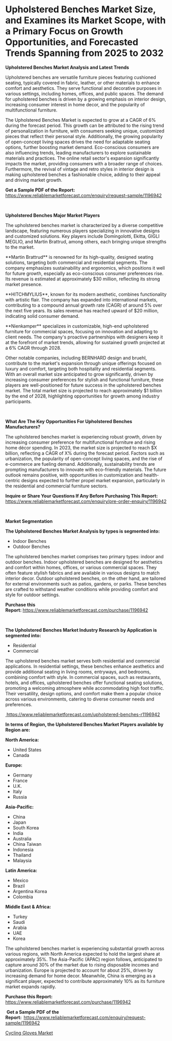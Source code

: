 <p><h1>Upholstered Benches Market Size, and Examines its Market Scope, with a Primary Focus on Growth Opportunities, and Forecasted Trends Spanning from 2025 to 2032</h1></p><p><strong>Upholstered Benches Market Analysis and Latest Trends</strong></p>
<p><p>Upholstered benches are versatile furniture pieces featuring cushioned seating, typically covered in fabric, leather, or other materials to enhance comfort and aesthetics. They serve functional and decorative purposes in various settings, including homes, offices, and public spaces. The demand for upholstered benches is driven by a growing emphasis on interior design, increasing consumer interest in home decor, and the popularity of multifunctional furniture.</p><p>The Upholstered Benches Market is expected to grow at a CAGR of 6% during the forecast period. This growth can be attributed to the rising trend of personalization in furniture, with consumers seeking unique, customized pieces that reflect their personal style. Additionally, the growing popularity of open-concept living spaces drives the need for adaptable seating options, further boosting market demand. Eco-conscious consumers are also influencing trends, leading manufacturers to explore sustainable materials and practices. The online retail sector's expansion significantly impacts the market, providing consumers with a broader range of choices. Furthermore, the revival of vintage and retro styles in interior design is making upholstered benches a fashionable choice, adding to their appeal and driving market growth.</p></p>
<p><strong>Get a Sample PDF of the Report:&nbsp;</strong> <a href="https://www.reliablemarketforecast.com/enquiry/request-sample/1196942?utm_campaign=2294&utm_medium=2&utm_source=Github&utm_content=ia&utm_term=04042025&utm_id=upholstered-benches">https://www.reliablemarketforecast.com/enquiry/request-sample/1196942</a></p>
<p>&nbsp;</p>
<p><strong>Upholstered Benches Major Market Players</strong></p>
<p><p>The upholstered benches market is characterized by a diverse competitive landscape, featuring numerous players specializing in innovative designs and customized solutions. Key players include Domingolotti, Ekitta, GIGLI MEGLIO, and Martin Brattrud, among others, each bringing unique strengths to the market.</p><p>**Martin Brattrud** is renowned for its high-quality, designed seating solutions, targeting both commercial and residential segments. The company emphasizes sustainability and ergonomics, which positions it well for future growth, especially as eco-conscious consumer preferences rise. Its revenue is estimated at approximately $30 million, reflecting its strong market presence.</p><p>**HITCHMYLIUS**, known for its modern aesthetic, combines functionality with artistic flair. The company has expanded into international markets, contributing to a compound annual growth rate (CAGR) of around 5% over the next five years. Its sales revenue has reached upward of $20 million, indicating solid consumer demand.</p><p>**Nienkamper** specializes in customizable, high-end upholstered furniture for commercial spaces, focusing on innovation and adapting to client needs. The company's proactive partnerships with designers keep it at the forefront of market trends, allowing for sustained growth projected at a 6% CAGR through 2028.</p><p>Other notable companies, including BERNHARD design and bruehl, contribute to the market's expansion through unique offerings focused on luxury and comfort, targeting both hospitality and residential segments. With an overall market size anticipated to grow significantly, driven by increasing consumer preferences for stylish and functional furniture, these players are well-positioned for future success in the upholstered benches market. The total market size is projected to reach approximately $1 billion by the end of 2028, highlighting opportunities for growth among industry participants.</p></p>
<p>&nbsp;</p>
<p><strong>What Are The Key Opportunities For Upholstered Benches Manufacturers?</strong></p>
<p><p>The upholstered benches market is experiencing robust growth, driven by increasing consumer preference for multifunctional furniture and rising home décor spending. In 2023, the market size is projected to reach $X billion, reflecting a CAGR of X% during the forecast period. Factors such as urbanization, the popularity of open-concept living spaces, and the rise of e-commerce are fueling demand. Additionally, sustainability trends are prompting manufacturers to innovate with eco-friendly materials. The future outlook remains positive, with opportunities in customization and health-centric designs expected to further propel market expansion, particularly in the residential and commercial furniture sectors.</p></p>
<p><strong>Inquire or Share Your Questions If Any Before Purchasing This Report:</strong> <a href="https://www.reliablemarketforecast.com/enquiry/pre-order-enquiry/1196942?utm_campaign=2294&utm_medium=2&utm_source=Github&utm_content=ia&utm_term=04042025&utm_id=upholstered-benches">https://www.reliablemarketforecast.com/enquiry/pre-order-enquiry/1196942</a></p>
<p>&nbsp;</p>
<p><strong>Market Segmentation</strong></p>
<p><strong>The Upholstered Benches Market Analysis by types is segmented into:</strong></p>
<p><ul><li>Indoor Benches</li><li>Outdoor Benches</li></ul></p>
<p><p>The upholstered benches market comprises two primary types: indoor and outdoor benches. Indoor upholstered benches are designed for aesthetics and comfort within homes, offices, or various commercial spaces. They often feature stylish fabrics and are available in various designs to match interior decor. Outdoor upholstered benches, on the other hand, are tailored for external environments such as patios, gardens, or parks. These benches are crafted to withstand weather conditions while providing comfort and style for outdoor settings.</p></p>
<p><strong>Purchase this Report:&nbsp;</strong><a href="https://www.reliablemarketforecast.com/purchase/1196942?utm_campaign=2294&utm_medium=2&utm_source=Github&utm_content=ia&utm_term=04042025&utm_id=upholstered-benches">https://www.reliablemarketforecast.com/purchase/1196942</a></p>
<p>&nbsp;</p>
<p><strong>The Upholstered Benches Market Industry Research by Application is segmented into:</strong></p>
<p><ul><li>Residential</li><li>Commercial</li></ul></p>
<p><p>The upholstered benches market serves both residential and commercial applications. In residential settings, these benches enhance aesthetics and provide additional seating in living rooms, entryways, and bedrooms, combining comfort with style. In commercial spaces, such as restaurants, hotels, and offices, upholstered benches offer functional seating solutions, promoting a welcoming atmosphere while accommodating high foot traffic. Their versatility, design options, and comfort make them a popular choice across various environments, catering to diverse consumer needs and preferences.</p></p>
<p><a href="https://www.reliablemarketforecast.com/upholstered-benches-r1196942?utm_campaign=2294&utm_medium=2&utm_source=Github&utm_content=ia&utm_term=04042025&utm_id=upholstered-benches">&nbsp;https://www.reliablemarketforecast.com/upholstered-benches-r1196942</a></p>
<p><strong>In terms of Region, the Upholstered Benches Market Players available by Region are:</strong></p>
<p>
    <p> <strong> North America: </strong>
        <ul>
            <li>United States</li>
            <li>Canada</li>
        </ul>
        </p> 
    <p> <strong> Europe: </strong>
        <ul>
            <li>Germany</li>
            <li>France</li>
            <li>U.K.</li>
            <li>Italy</li>
            <li>Russia</li>
        </ul>
        </p> 
    <p> <strong> Asia-Pacific: </strong>
        <ul>
            <li>China</li>
            <li>Japan</li>
            <li>South Korea</li>
            <li>India</li>
            <li>Australia</li>
            <li>China Taiwan</li>
            <li>Indonesia</li>
            <li>Thailand</li>
            <li>Malaysia</li>
        </ul>
        </p> 
    <p> <strong> Latin America: </strong>
        <ul>
            <li>Mexico</li>
            <li>Brazil</li>
            <li>Argentina Korea</li>
            <li>Colombia</li>
        </ul>
        </p> 
    <p> <strong> Middle East & Africa: </strong>
        <ul>
            <li>Turkey</li>
            <li>Saudi</li>
            <li>Arabia</li>
            <li>UAE</li>
            <li>Korea</li>
        </ul>
    </p>
    </p>
<p><p>The upholstered benches market is experiencing substantial growth across various regions, with North America expected to hold the largest share at approximately 35%. The Asia-Pacific (APAC) region follows, anticipated to capture around 30% of the market due to rising disposable incomes and urbanization. Europe is projected to account for about 25%, driven by increasing demand for home decor. Meanwhile, China is emerging as a significant player, expected to contribute approximately 10% as its furniture market expands rapidly.</p></p>
<p><strong>Purchase this Report: </strong><a href="https://www.reliablemarketforecast.com/purchase/1196942?utm_campaign=2294&utm_medium=2&utm_source=Github&utm_content=ia&utm_term=04042025&utm_id=upholstered-benches">https://www.reliablemarketforecast.com/purchase/1196942</a></p>
<p>&nbsp;<strong>Get a Sample PDF of the Report:&nbsp;&nbsp;</strong><a href="https://www.reliablemarketforecast.com/enquiry/request-sample/1196942?utm_campaign=2294&utm_medium=2&utm_source=Github&utm_content=ia&utm_term=04042025&utm_id=upholstered-benches">https://www.reliablemarketforecast.com/enquiry/request-sample/1196942</a></p>
<p><strong></strong></p>
<p><p><a href="https://github.com/OlenFleming68/Market-Research-Report-List-1/blob/main/cycling-gloves-market.md?utm_campaign=2294&utm_medium=2&utm_source=Github&utm_content=ia&utm_term=04042025&utm_id=upholstered-benches">Cycling Gloves Market</a></p></p>